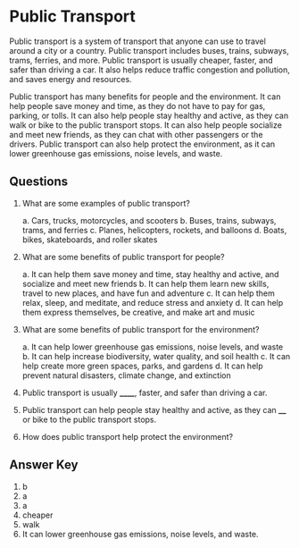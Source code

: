 # Public Transport

Public transport is a system of transport that anyone can use to travel around a city or a country. Public transport includes buses, trains, subways, trams, ferries, and more. Public transport is usually cheaper, faster, and safer than driving a car. It also helps reduce traffic congestion and pollution, and saves energy and resources.

Public transport has many benefits for people and the environment. It can help people save money and time, as they do not have to pay for gas, parking, or tolls. It can also help people stay healthy and active, as they can walk or bike to the public transport stops. It can also help people socialize and meet new friends, as they can chat with other passengers or the drivers. Public transport can also help protect the environment, as it can lower greenhouse gas emissions, noise levels, and waste.

## Questions

1. What are some examples of public transport?

   a. Cars, trucks, motorcycles, and scooters
   b. Buses, trains, subways, trams, and ferries
   c. Planes, helicopters, rockets, and balloons
   d. Boats, bikes, skateboards, and roller skates

2. What are some benefits of public transport for people?

   a. It can help them save money and time, stay healthy and active, and socialize and meet new friends
   b. It can help them learn new skills, travel to new places, and have fun and adventure
   c. It can help them relax, sleep, and meditate, and reduce stress and anxiety
   d. It can help them express themselves, be creative, and make art and music

3. What are some benefits of public transport for the environment?

   a. It can help lower greenhouse gas emissions, noise levels, and waste
   b. It can help increase biodiversity, water quality, and soil health
   c. It can help create more green spaces, parks, and gardens
   d. It can help prevent natural disasters, climate change, and extinction

4. Public transport is usually **\_\_\_\_**, faster, and safer than driving a car.

5. Public transport can help people stay healthy and active, as they can **\_\_** or bike to the public transport stops.

6. How does public transport help protect the environment?

## Answer Key

1. b
2. a
3. a
4. cheaper
5. walk
6. It can lower greenhouse gas emissions, noise levels, and waste.
